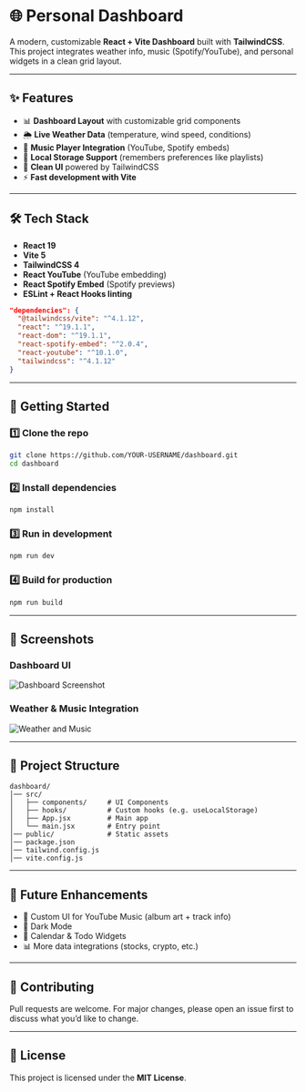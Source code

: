 # 🌐 Personal Dashboard

A modern, customizable **React + Vite Dashboard** built with **TailwindCSS**.
This project integrates weather info, music (Spotify/YouTube), and personal widgets in a clean grid layout.

---

## ✨ Features

* 📊 **Dashboard Layout** with customizable grid components
* 🌦️ **Live Weather Data** (temperature, wind speed, conditions)
* 🎵 **Music Player Integration** (YouTube, Spotify embeds)
* 💾 **Local Storage Support** (remembers preferences like playlists)
* 🎨 **Clean UI** powered by TailwindCSS
* ⚡ **Fast development with Vite**

---

## 🛠️ Tech Stack

* **React 19**
* **Vite 5**
* **TailwindCSS 4**
* **React YouTube** (YouTube embedding)
* **React Spotify Embed** (Spotify previews)
* **ESLint + React Hooks linting**

```json
"dependencies": {
  "@tailwindcss/vite": "^4.1.12",
  "react": "^19.1.1",
  "react-dom": "^19.1.1",
  "react-spotify-embed": "^2.0.4",
  "react-youtube": "^10.1.0",
  "tailwindcss": "^4.1.12"
}
```

---

## 🚀 Getting Started

### 1️⃣ Clone the repo

```bash
git clone https://github.com/YOUR-USERNAME/dashboard.git
cd dashboard
```

### 2️⃣ Install dependencies

```bash
npm install
```

### 3️⃣ Run in development

```bash
npm run dev
```

### 4️⃣ Build for production

```bash
npm run build
```

---

## 📸 Screenshots

### Dashboard UI

![Dashboard Screenshot](./assets/dashboard-1.png)

### Weather & Music Integration

![Weather and Music](./assets/dashboard-2.png)

---

## 📂 Project Structure

```
dashboard/
│── src/
│   ├── components/     # UI Components
│   ├── hooks/          # Custom hooks (e.g. useLocalStorage)
│   ├── App.jsx         # Main app
│   └── main.jsx        # Entry point
│── public/             # Static assets
│── package.json
│── tailwind.config.js
│── vite.config.js
```

---

## 🔮 Future Enhancements

* 🎼 Custom UI for YouTube Music (album art + track info)
* 🌙 Dark Mode
* 📅 Calendar & Todo Widgets
* 📊 More data integrations (stocks, crypto, etc.)

---

## 🤝 Contributing

Pull requests are welcome. For major changes, please open an issue first to discuss what you’d like to change.

---

## 📜 License

This project is licensed under the **MIT License**.
